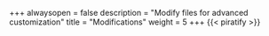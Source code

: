 +++
alwaysopen = false
description = "Modify files for advanced customization"
title = "Modifications"
weight = 5
+++
{{< piratify >}}